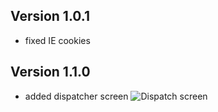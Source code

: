 ## Version 1.0.1
- fixed IE cookies

## Version 1.1.0
- added dispatcher screen
![Dispatch screen](https://octodex.github.com/images/yaktocat.png)
